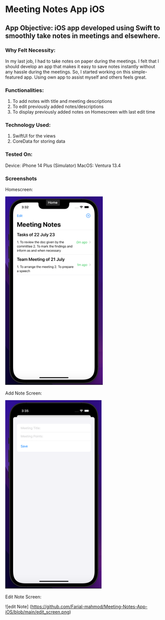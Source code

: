 # Meeting Notes App iOS

## App Objective: iOS app developed using Swift to smoothly take notes in meetings and elsewhere. 
### Why Felt Necessity:
In my last job, I had to take notes on paper during the meetings. I felt that I should develop an app that makes it easy to save notes instantly without any hassle during the meetings. So, I started working on this simple-featured app. Using own app to assist myself and others feels great.

### Functionalities:
1. To add notes with title and meeting descriptions
2. To edit previously added notes/descriptions
3. To display previously added notes on Homescreen with last edit time

### Technology Used:
1. SwiftUI for the views
2. CoreData for storing data

### Tested On:
Device: iPhone 14 Plus (Simulator)
MacOS: Ventura 13.4

### Screenshots

Homescreen:

![Home Screen](https://github.com/Farial-mahmod/Meeting-Notes-App-iOS/blob/main/homescreen.png)

Add Note Screen:

![Add Note Screen](https://github.com/Farial-mahmod/Meeting-Notes-App-iOS/blob/main/add_note.png)

Edit Note Screen:

![edit Note] (https://github.com/Farial-mahmod/Meeting-Notes-App-iOS/blob/main/edit_screen.png)
